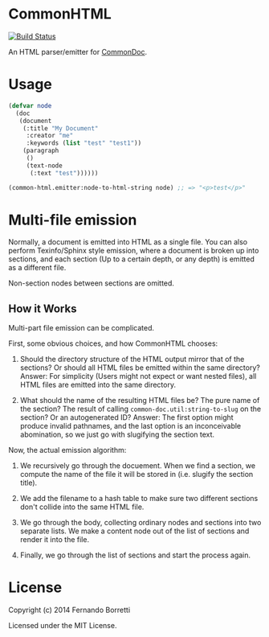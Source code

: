 # CommonHTML

[![Build Status](https://travis-ci.org/CommonDoc/common-html.svg)](https://travis-ci.org/CommonDoc/common-html)

An HTML parser/emitter for [CommonDoc](https://github.com/CommonDoc/common-doc).

# Usage

```lisp
(defvar node
  (doc
   (document
    (:title "My Document"
     :creator "me"
     :keywords (list "test" "test1"))
    (paragraph
     ()
     (text-node
      (:text "test"))))))

(common-html.emitter:node-to-html-string node) ;; => "<p>test</p>"
```

# Multi-file emission

Normally, a document is emitted into HTML as a single file. You can also perform
Texinfo/Sphinx style emission, where a document is broken up into sections, and
each section (Up to a certain depth, or any depth) is emitted as a different
file.

Non-section nodes between sections are omitted.

## How it Works

Multi-part file emission can be complicated.

First, some obvious choices, and how CommonHTML chooses:

1. Should the directory structure of the HTML output mirror that of the
   sections? Or should all HTML files be emitted within the same directory?
   Answer: For simplicity (Users might not expect or want nested files), all
   HTML files are emitted into the same directory.

2. What should the name of the resulting HTML files be? The pure name of the
   section? The result of calling `common-doc.util:string-to-slug` on the
   section? Or an autogenerated ID? Answer: The first option might produce
   invalid pathnames, and the last option is an inconceivable abomination, so we
   just go with slugifying the section text.

Now, the actual emission algorithm:

1. We recursively go through the docuement. When we find a section, we compute
   the name of the file it will be stored in (i.e. slugify the section title).

2. We add the filename to a hash table to make sure two different sections don't
   collide into the same HTML file.

3. We go through the body, collecting ordinary nodes and sections into two
   separate lists. We make a content node out of the list of sections and render
   it into the file.

4. Finally, we go through the list of sections and start the process again.

# License

Copyright (c) 2014 Fernando Borretti

Licensed under the MIT License.
